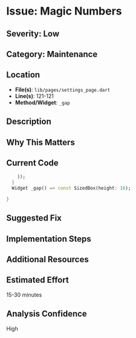 # Issue: Magic Numbers

## Severity: Low

## Category: Maintenance

## Location
- **File(s)**: `lib/pages/settings_page.dart`
- **Line(s)**: 121-121
- **Method/Widget**: `_gap`

## Description


## Why This Matters


## Current Code
```dart
    ));
  }
  Widget _gap() => const SizedBox(height: 16);

}
```

## Suggested Fix


## Implementation Steps


## Additional Resources


## Estimated Effort
15-30 minutes

## Analysis Confidence
High
